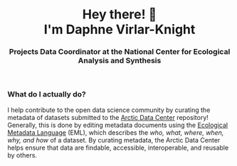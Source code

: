 <h1 align="center"> Hey there! 👋<br>
  I'm Daphne Virlar-Knight </h1>

<h3 align="center"> Projects Data Coordinator at the National Center for Ecological Analysis and Synthesis </h3>
<br>

### What do I actually do?
I help contribute to the open data science community by curating the metadata of datasets submitted to the [Arctic Data Center](https://arcticdata.io/) repository! Generally, this is done by editing metadata documents using the [Ecological Metadata Language](https://eml.ecoinformatics.org/) (EML), which describes the *who, what, where, when, why, and how* of a dataset. By curating metadata, the Arctic Data Center helps ensure that data are findable, accessible, interoperable, and reusable by others.



<!--
**dvirlar2/dvirlar2** is a ✨ _special_ ✨ repository because its `README.md` (this file) appears on your GitHub profile.

Here are some ideas to get you started:

- 🔭 I’m currently working on ...
- 🌱 I’m currently learning ...
- 👯 I’m looking to collaborate on ...
- 🤔 I’m looking for help with ...
- 💬 Ask me about ...
- 📫 How to reach me: ...
- 😄 Pronouns: ...
- ⚡ Fun fact: ...

Notes: I work on curating the metadata of datasets submitted to the [Arctic Data Center's](https://arcticdata.io/) repository and helping Arctic researchers ensure their data is open source!  
-->
